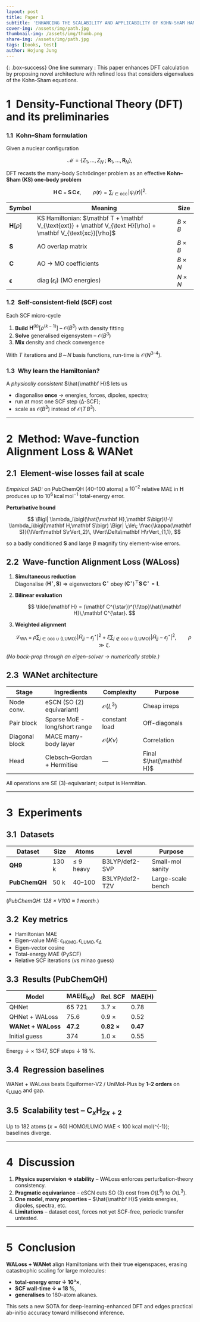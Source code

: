 ```yaml
---
layout: post
title: Paper 1
subtitle: 'ENHANCING THE SCALABILITY AND APPLICABILITY OF KOHN-SHAM HAMILTONIANS FOR MOLECULAR SYSTEMS'
cover-img: /assets/img/path.jpg
thumbnail-img: /assets/img/thumb.png
share-img: /assets/img/path.jpg
tags: [books, test]
author: Hojung Jung
---
```


{: .box-success}
One line summary : This paper enhances DFT calculation by proposing novel architecture with refined loss that considers eigenvalues of the Kohn-Sham equations.

# 1 Density-Functional Theory (DFT) and its preliminaries

### 1.1 Kohn–Sham formulation
Given a nuclear configuration

$$
\mathcal{M}
  = \left\{ Z_{1},\dots,Z_{N}\;;\;
            \mathbf R_{1},\dots,\mathbf R_{N} \right\},
$$

DFT recasts the many-body Schrödinger problem as an effective **Kohn–Sham (KS) one-body problem**

$$
\mathbf H\,\mathbf C
  \;=\;
  \mathbf S\,\mathbf C\,\boldsymbol{\epsilon},
\qquad
\rho(\mathbf r)
  = \sum_{i\in\text{occ}}\!
    \bigl|\psi_i(\mathbf r)\bigr|^{2}.
$$

| Symbol | Meaning | Size |
|--------|---------|------|
| $\mathbf H[\rho]$ | KS Hamiltonian: $\mathbf T + \mathbf V_{\text{ext}} + \mathbf V_{\text H}[\rho] + \mathbf V_{\text{xc}}[\rho]$ | $B\times B$ |
| $\mathbf S$ | AO overlap matrix | $B\times B$ |
| $\mathbf C$ | AO → MO coefficients | $B\times N$ |
| $\boldsymbol{\epsilon}$ | $\operatorname{diag}(\epsilon_i)$ (MO energies) | $N\times N$ |

### 1.2 Self-consistent-field (SCF) cost
Each SCF micro-cycle  

1. **Build** $\mathbf H^{(k)}[\rho^{(k-1)}]$ – $\mathcal O(B^{3})$ with density fitting  
2. **Solve** generalised eigensystem – $\mathcal O(B^{3})$  
3. **Mix** density and check convergence  

With $T$ iterations and $B\!\sim\!N$ basis functions, run-time is $\mathcal O\!\bigl(N^{3\text{–}4}\bigr)$.

### 1.3 Why learn the Hamiltonian?
A *physically consistent* $\hat{\mathbf H}$ lets us  

* diagonalise **once** → energies, forces, dipoles, spectra;  
* run at most one SCF step (Δ-SCF);  
* scale as $\mathcal O(B^{3})$ instead of $\mathcal O(T\,B^{3})$.

---

# 2 Method: Wave-function Alignment Loss & WANet

## 2.1 Element-wise losses fail at scale
*Empirical SAD:* on PubChemQH (40–100 atoms) a $10^{-2}$ relative MAE in $\mathbf H$ produces up to
$10^{6}\,\text{kcal}\,\text{mol}^{-1}$ total-energy error.

**Perturbative bound**

$$
\Bigl|
  \lambda_i\bigl(\hat{\mathbf H},\mathbf S\bigr)\!-\!
  \lambda_i\bigl(\mathbf H,\mathbf S\bigr)
\Bigr|
\;\le\;
\frac{\kappa(\mathbf S)}{\lVert\mathbf S\rVert_2}\,
\lVert\Delta\mathbf H\rVert_{1,1},
$$

so a badly conditioned $\mathbf S$ and large $B$ magnify tiny element-wise errors.

## 2.2 Wave-function Alignment Loss (WALoss)

1. **Simultaneous reduction**  
   Diagonalise $(\mathbf H^{\star},\mathbf S)$ ⇒ eigenvectors $\mathbf C^{\star}$ obey
   $(\mathbf C^{\star})^{\!\top}\mathbf S\,\mathbf C^{\star}=\mathbf I$.

2. **Bilinear evaluation**  

   $$
   \tilde{\mathbf H}
     = (\mathbf C^{\star})^{\!\top}\hat{\mathbf H}\,\mathbf C^{\star}.
   $$

3. **Weighted alignment**

   $$
   \mathcal L_{\text{WA}}
     \;=\;
     \rho \sum_{j\in\text{occ}\cup\{\text{LUMO}\}}
       \bigl|\tilde H_{jj}-\epsilon^{\star}_{j}\bigr|^{2}\;+\;
     \xi \sum_{j\notin\text{occ}\cup\{\text{LUMO}\}}
       \bigl|\tilde H_{jj}-\epsilon^{\star}_{j}\bigr|^{2},
   \qquad \rho\gg\xi.
   $$

*(No back-prop through an eigen-solver → numerically stable.)*

## 2.3 WANet architecture

| Stage | Ingredients | Complexity | Purpose |
|-------|-------------|------------|---------|
| Node conv. | eSCN (SO (2) equivariant) | $\mathcal O(L^{3})$ | Cheap irreps |
| Pair block | Sparse MoE - long/short range | constant load | Off-diagonals |
| Diagonal block | MACE many-body layer | $\mathcal O(K\nu)$ | Correlation |
| Head | Clebsch–Gordan + Hermitise | — | Final $\hat{\mathbf H}$ |

All operations are SE (3)-equivariant; output is Hermitian.

---

# 3 Experiments

## 3.1 Datasets

| Dataset | Size | Atoms | Level | Purpose |
|---------|------|-------|-------|---------|
| **QH9** | 130 k | ≤ 9 heavy | B3LYP/def2-SVP | Small-mol sanity |
| **PubChemQH** | 50 k | 40–100 | B3LYP/def2-TZV | Large-scale bench |

(*PubChemQH: 128 × V100 ≈ 1 month.*)

## 3.2 Key metrics
* Hamiltonian MAE  
* Eigen-value MAE: $ϵ_{\text{HOMO}}, ϵ_{\text{LUMO}}, ϵ_{\Delta}$  
* Eigen-vector cosine  
* Total-energy MAE (PySCF)  
* Relative SCF iterations (vs minao guess)

## 3.3 Results (PubChemQH)

| Model | $\text{MAE}(E_{\text{tot}})$ | Rel. SCF | MAE($\mathbf H$) |
|-------|-----------------------------|----------|------------------|
| QHNet | 65 721 | 3.7 × | 0.78 |
| QHNet + WALoss | 75.6 | 0.9 × | 0.52 |
| **WANet + WALoss** | **47.2** | **0.82 ×** | **0.47** |
| Initial guess | 374 | 1.0 × | 0.55 |

Energy ↓ × 1347, SCF steps ↓ 18 %.

## 3.4 Regression baselines
WANet + WALoss beats Equiformer-V2 / UniMol-Plus by **1–2 orders** on $ϵ_{\text{LUMO}}$ and gap.

## 3.5 Scalability test – $\mathrm{C}_x\mathrm H_{2x+2}$
Up to 182 atoms ($x=60$) HOMO/LUMO MAE < 100 kcal mol\(^{-1}\); baselines diverge.

---

# 4 Discussion

1. **Physics supervision ⇒ stability** – WALoss enforces perturbation-theory consistency.  
2. **Pragmatic equivariance** – eSCN cuts SO (3) cost from $O(L^{6})$ to $O(L^{3})$.  
3. **One model, many properties** – $\hat{\mathbf H}$ yields energies, dipoles, spectra, etc.  
4. **Limitations** – dataset cost, forces not yet SCF-free, periodic transfer untested.

---

# 5 Conclusion

**WALoss + WANet** align Hamiltonians with their true eigenspaces, erasing catastrophic scaling for large molecules:

* **total-energy error ↓ 10³×**,  
* **SCF wall-time ↓ ≈ 18 %**,  
* **generalises** to 180-atom alkanes.

This sets a new SOTA for deep-learning-enhanced DFT and edges practical ab-initio accuracy toward millisecond inference.
